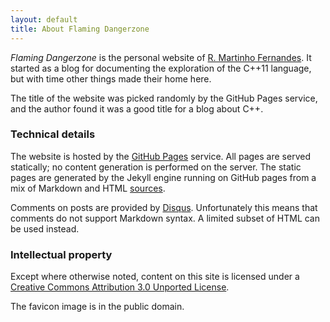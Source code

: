 ```yaml
---
layout: default
title: About Flaming Dangerzone
---
```


*Flaming Dangerzone* is the personal website of [R. Martinho Fernandes][about me]. It started
as a blog for documenting the exploration of the C++11 language, but with time other things
made their home here.

The title of the website was picked randomly by the GitHub Pages service, and the author found
it was a good title for a blog about C++.

### Technical details

The website is hosted by the [GitHub Pages][pages] service. All pages are served statically; 
no content generation is performed on the server. The static pages are generated by the Jekyll
engine running on GitHub pages from a mix of Markdown and HTML [sources].

Comments on posts are provided by [Disqus]. Unfortunately this means that comments do not
support Markdown syntax. A limited subset of HTML can be used instead.

### Intellectual property

Except where otherwise noted, content on this site is licensed under a
[Creative Commons Attribution 3.0 Unported License][cc-by].

The favicon image is in the public domain.

 [about me]: /robot.html
 [sources]: http://github.com/rmartinho/rmartinho.github.com/
 [pages]: http://pages.github.com/
 [Disqus]: http://disqus.com/
 [cc-by]: http://creativecommons.org/licenses/by/3.0/ 

